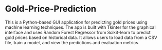 # Gold-Price-Prediction
This is a Python-based GUI application for predicting gold prices using machine learning techniques. The app is built with Tkinter for the graphical interface and uses Random Forest Regressor from Scikit-learn to predict gold prices based on historical data. It allows users to load data from a CSV file, train a model, and view the predictions and evaluation metrics.

